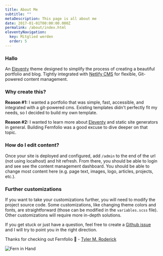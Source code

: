 ```yaml
---
title: About Me
subtitle: ""
metaDescription: This page is all about me
date: 2017-01-01T00:00:00.000Z
permalink: /about/index.html
eleventyNavigation:
  key: Mitglied werden
  order: 5
---
```


### Hallo
An [Eleventy](https://www.11ty.io/) theme designed to simplify the process of creating a beautiful portfolio and blog. Tightly integrated with [Netlify CMS](https://www.netlifycms.org/) for flexible, Git-powered content management.

### Why create this?

**Reason #1:** I wanted a portfolio that was simple, fast, accessible, and integrated with a git-powered cms. Existing templates didn't perfectly fit my needs, so I decided to build my own template.

**Reason #2:** I wanted to learn more about [Eleventy](https://www.11ty.dev/) and static site generators in general. Building Fernfolio was a good excuse to dive deeper on that topic.

### How do I edit content?
Once your site is deployed and configured, add `/admin` to the end of the url (not using localhost) and hit refresh. From there, you should be able to login and see see the content management dashboard. You should be able to change most content here (e.g. page text, images, logo, articles, projects, etc.).

### Further customizations
If you want to take your customizations further, you will need to modify the project source code. Some customizations, like changing theme colors and fonts, are straightforward (those can be modified in the `variables.scss` file). Other customizations will require more in-depth solutions.

If you get stuck or just have a question, feel free to create a [Github issue](https://github.com/TylerMRoderick/fernfolio-11ty-template/issues) and I will try to point you in the right direction.

Thanks for checking out Fernfolio 👋 - [Tyler M. Roderick](https://www.tylerroderick.com/)

![Fern in Hand](/src/assets/img/fern-forest.jpeg "Fern in Hand")